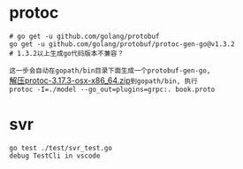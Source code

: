 # protoc
```
# go get -u github.com/golang/protobuf
go get -u github.com/golang/protobuf/protoc-gen-go@v1.3.2
# 1.3.2以上生成go代码版本不兼容？
```
`这一步会自动在gopath/bin目录下面生成一个protobuf-gen-go,`  
[解压protoc-3.17.3-osx-x86_64.zip](https://github.com/protocolbuffers/protobuf/releases)`到gopath/bin, 执行`  
`protoc -I=./model --go_out=plugins=grpc:. book.proto` 

# svr
```
go test ./test/svr_test.go
debug TestCli in vscode 
```